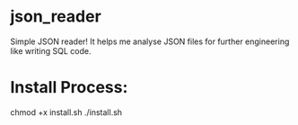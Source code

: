 # json_reader

Simple JSON reader!
It helps me analyse JSON files for further engineering like writing SQL code.

# Install Process:
chmod +x install.sh
./install.sh
